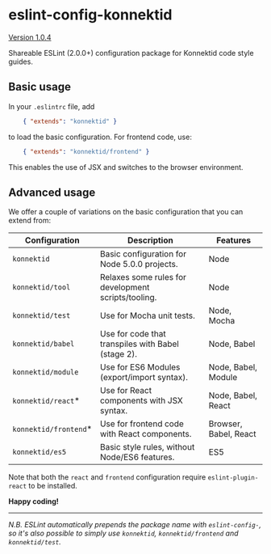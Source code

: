 eslint-config-konnektid
=======================

[Version 1.0.4](CHANGELOG.md)

Shareable ESLint (2.0.0+) configuration package for Konnektid code style guides.

Basic usage
-----------

In your `.eslintrc` file, add

```json
    { "extends": "konnektid" }
```

to load the basic configuration. For frontend code, use:

```json
    { "extends": "konnektid/frontend" }
```

This enables the use of JSX and switches to the browser environment.

Advanced usage
--------------

We offer a couple of variations on the basic configuration that you can extend from:

| Configuration         | Description                                         | Features              |
|-----------------------|-----------------------------------------------------|-----------------------|
| `konnektid`           | Basic configuration for Node 5.0.0  projects.       | Node                  |
| `konnektid/tool`      | Relaxes some rules for development scripts/tooling. | Node                  |
| `konnektid/test`      | Use for Mocha unit tests.                           | Node, Mocha           |
| `konnektid/babel`     | Use for code that transpiles with Babel (stage 2).  | Node, Babel           |
| `konnektid/module`    | Use for ES6 Modules (export/import syntax).         | Node, Babel, Module   |
| `konnektid/react`*    | Use for React components with JSX syntax.           | Node, Babel, React    |
| `konnektid/frontend`* | Use for frontend code with React components.        | Browser, Babel, React |
| `konnektid/es5`       | Basic style rules, without Node/ES6 features.       | ES5                   |

Note that both the `react` and `frontend` configuration require `eslint-plugin-react` to be installed.

**Happy coding!**

--------------------

*N.B. ESLint automatically prepends the package name with `eslint-config-`, so it's also possible
to simply use `konnektid`, `konnektid/frontend` and `konnektid/test`.*
